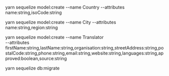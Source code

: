 yarn sequelize model:create --name Country --attributes name:string,isoCode:string

yarn sequelize model:create --name City --attributes name:string,region:string

yarn sequelize model:create --name Translator \
  --attributes firstName:string,lastName:string,organisation:string,streetAddress:string,postalCode:string,phone:string,email:string,website:string,languages:string,approved:boolean,source:string

yarn sequelize db:migrate
